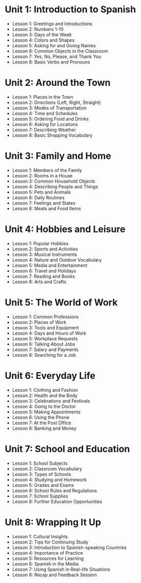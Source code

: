 # Unit 1: Introduction to Spanish
- Lesson 1: Greetings and Introductions
- Lesson 2: Numbers 1-10
- Lesson 3: Days of the Week
- Lesson 4: Colors and Shapes
- Lesson 5: Asking for and Giving Names
- Lesson 6: Common Objects in the Classroom
- Lesson 7: Yes, No, Please, and Thank You
- Lesson 8: Basic Verbs and Pronouns

# Unit 2: Around the Town
- Lesson 1: Places in the Town
- Lesson 2: Directions (Left, Right, Straight)
- Lesson 3: Modes of Transportation
- Lesson 4: Time and Schedules
- Lesson 5: Ordering Food and Drinks
- Lesson 6: Asking for Locations
- Lesson 7: Describing Weather
- Lesson 8: Basic Shopping Vocabulary

# Unit 3: Family and Home
- Lesson 1: Members of the Family
- Lesson 2: Rooms in a House
- Lesson 3: Common Household Objects
- Lesson 4: Describing People and Things
- Lesson 5: Pets and Animals
- Lesson 6: Daily Routines
- Lesson 7: Feelings and States
- Lesson 8: Meals and Food Items

# Unit 4: Hobbies and Leisure
- Lesson 1: Popular Hobbies
- Lesson 2: Sports and Activities
- Lesson 3: Musical Instruments
- Lesson 4: Nature and Outdoor Vocabulary
- Lesson 5: Media and Entertainment
- Lesson 6: Travel and Holidays
- Lesson 7: Reading and Books
- Lesson 8: Arts and Crafts

# Unit 5: The World of Work
- Lesson 1: Common Professions
- Lesson 2: Places of Work
- Lesson 3: Tools and Equipment
- Lesson 4: Days and Hours of Work
- Lesson 5: Workplace Requests
- Lesson 6: Talking About Jobs
- Lesson 7: Salary and Payments
- Lesson 8: Searching for a Job

# Unit 6: Everyday Life
- Lesson 1: Clothing and Fashion
- Lesson 2: Health and the Body
- Lesson 3: Celebrations and Festivals
- Lesson 4: Going to the Doctor
- Lesson 5: Making Appointments
- Lesson 6: Using the Phone
- Lesson 7: At the Post Office
- Lesson 8: Banking and Money

# Unit 7: School and Education
- Lesson 1: School Subjects
- Lesson 2: Classroom Vocabulary
- Lesson 3: Types of Schools
- Lesson 4: Studying and Homework
- Lesson 5: Grades and Exams
- Lesson 6: School Rules and Regulations
- Lesson 7: School Supplies
- Lesson 8: Further Education Opportunities

# Unit 8: Wrapping It Up
- Lesson 1: Cultural Insights
- Lesson 2: Tips for Continuing Study
- Lesson 3: Introduction to Spanish-speaking Countries
- Lesson 4: Importance of Practice
- Lesson 5: Resources for Learning
- Lesson 6: Spanish in the Media
- Lesson 7: Using Spanish in Real-life Situations
- Lesson 8: Recap and Feedback Session